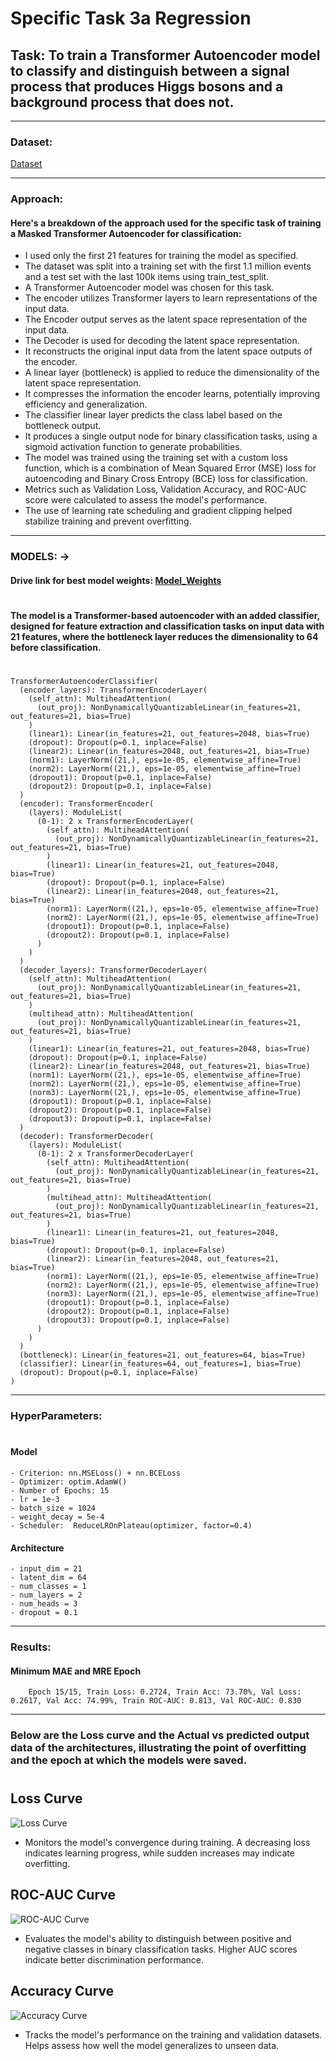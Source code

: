 # Specific Task 3a Regression 

## Task: To  train a Transformer Autoencoder model to classify and distinguish between a signal process that produces Higgs bosons and a background process that does not.
--- 

### Dataset:

  [Dataset](https://archive.ics.uci.edu/dataset/280/higgs)

---
### Approach:


#### Here's a breakdown of the approach used for the specific task of training a Masked Transformer Autoencoder for classification:


- I used only the first 21 features for training the model as specified.
- The dataset was split into a training set with the first 1.1 million events and a test set with the last 100k items using train_test_split.
- A Transformer Autoencoder model was chosen for this task.
- The encoder utilizes Transformer layers to learn representations of the input data.
- The Encoder output serves as the latent space representation of the input data.
- The Decoder is used for decoding the latent space representation.
- It reconstructs the original input data from the latent space outputs of the encoder.
- A linear layer (bottleneck) is applied to reduce the dimensionality of the latent space representation.
- It compresses the information the encoder learns, potentially improving efficiency and generalization.
- The classifier linear layer predicts the class label based on the bottleneck output.
- It produces a single output node for binary classification tasks, using a sigmoid activation function to generate probabilities.
- The model was trained using the training set with a custom loss function, which is a combination of Mean Squared Error (MSE) loss for autoencoding and Binary Cross Entropy (BCE) loss for classification.
- Metrics such as Validation Loss, Validation Accuracy, and ROC-AUC score were calculated to assess the model's performance.
- The use of learning rate scheduling and gradient clipping helped stabilize training and prevent overfitting.    

---

### MODELS: → 

#### Drive link for best model weights: [Model_Weights](https://drive.google.com/file/d/1KSvzW9kxfD0KmNDo6x9dpvWpWiOi3Rat/view?usp=sharing)
#
#### The model is a Transformer-based autoencoder with an added classifier, designed for feature extraction and classification tasks on input data with 21 features, where the bottleneck layer reduces the dimensionality to 64 before classification.
#
    TransformerAutoencoderClassifier(
      (encoder_layers): TransformerEncoderLayer(
        (self_attn): MultiheadAttention(
          (out_proj): NonDynamicallyQuantizableLinear(in_features=21, out_features=21, bias=True)
        )
        (linear1): Linear(in_features=21, out_features=2048, bias=True)
        (dropout): Dropout(p=0.1, inplace=False)
        (linear2): Linear(in_features=2048, out_features=21, bias=True)
        (norm1): LayerNorm((21,), eps=1e-05, elementwise_affine=True)
        (norm2): LayerNorm((21,), eps=1e-05, elementwise_affine=True)
        (dropout1): Dropout(p=0.1, inplace=False)
        (dropout2): Dropout(p=0.1, inplace=False)
      )
      (encoder): TransformerEncoder(
        (layers): ModuleList(
          (0-1): 2 x TransformerEncoderLayer(
            (self_attn): MultiheadAttention(
              (out_proj): NonDynamicallyQuantizableLinear(in_features=21, out_features=21, bias=True)
            )
            (linear1): Linear(in_features=21, out_features=2048, bias=True)
            (dropout): Dropout(p=0.1, inplace=False)
            (linear2): Linear(in_features=2048, out_features=21, bias=True)
            (norm1): LayerNorm((21,), eps=1e-05, elementwise_affine=True)
            (norm2): LayerNorm((21,), eps=1e-05, elementwise_affine=True)
            (dropout1): Dropout(p=0.1, inplace=False)
            (dropout2): Dropout(p=0.1, inplace=False)
          )
        )
      )
      (decoder_layers): TransformerDecoderLayer(
        (self_attn): MultiheadAttention(
          (out_proj): NonDynamicallyQuantizableLinear(in_features=21, out_features=21, bias=True)
        )
        (multihead_attn): MultiheadAttention(
          (out_proj): NonDynamicallyQuantizableLinear(in_features=21, out_features=21, bias=True)
        )
        (linear1): Linear(in_features=21, out_features=2048, bias=True)
        (dropout): Dropout(p=0.1, inplace=False)
        (linear2): Linear(in_features=2048, out_features=21, bias=True)
        (norm1): LayerNorm((21,), eps=1e-05, elementwise_affine=True)
        (norm2): LayerNorm((21,), eps=1e-05, elementwise_affine=True)
        (norm3): LayerNorm((21,), eps=1e-05, elementwise_affine=True)
        (dropout1): Dropout(p=0.1, inplace=False)
        (dropout2): Dropout(p=0.1, inplace=False)
        (dropout3): Dropout(p=0.1, inplace=False)
      )
      (decoder): TransformerDecoder(
        (layers): ModuleList(
          (0-1): 2 x TransformerDecoderLayer(
            (self_attn): MultiheadAttention(
              (out_proj): NonDynamicallyQuantizableLinear(in_features=21, out_features=21, bias=True)
            )
            (multihead_attn): MultiheadAttention(
              (out_proj): NonDynamicallyQuantizableLinear(in_features=21, out_features=21, bias=True)
            )
            (linear1): Linear(in_features=21, out_features=2048, bias=True)
            (dropout): Dropout(p=0.1, inplace=False)
            (linear2): Linear(in_features=2048, out_features=21, bias=True)
            (norm1): LayerNorm((21,), eps=1e-05, elementwise_affine=True)
            (norm2): LayerNorm((21,), eps=1e-05, elementwise_affine=True)
            (norm3): LayerNorm((21,), eps=1e-05, elementwise_affine=True)
            (dropout1): Dropout(p=0.1, inplace=False)
            (dropout2): Dropout(p=0.1, inplace=False)
            (dropout3): Dropout(p=0.1, inplace=False)
          )
        )
      )
      (bottleneck): Linear(in_features=21, out_features=64, bias=True)
      (classifier): Linear(in_features=64, out_features=1, bias=True)
      (dropout): Dropout(p=0.1, inplace=False)
    )
---

### HyperParameters:
#
#### Model

    - Criterion: nn.MSELoss() + nn.BCELoss                                      
    - Optimizer: optim.AdamW() 
    - Number of Epochs: 15
    - lr = 1e-3
    - batch_size = 1024
    - weight_decay = 5e-4
    - Scheduler:  ReduceLROnPlateau(optimizer, factor=0.4)
    
#### Architecture


    - input_dim = 21
    - latent_dim = 64
    - num_classes = 1
    - num_layers = 2
    - num_heads = 3
    - dropout = 0.1
    
---

### Results:

#### Minimum MAE and MRE Epoch

        Epoch 15/15, Train Loss: 0.2724, Train Acc: 73.70%, Val Loss: 0.2617, Val Acc: 74.99%, Train ROC-AUC: 0.813, Val ROC-AUC: 0.830
---

### Below are the Loss curve and the Actual vs predicted output data of the architectures, illustrating the point of overfitting and the epoch at which the models were saved.
#
## Loss Curve
![Loss Curve](https://github.com/AADI-234/ML4SCI-GSoC24/assets/133188867/2da5628d-2dc3-4427-b725-d4f075a124b2)
- Monitors the model's convergence during training. A decreasing loss indicates learning progress, while sudden increases may indicate overfitting.


## ROC-AUC Curve
![ROC-AUC Curve](https://github.com/AADI-234/ML4SCI-GSoC24/assets/133188867/5a7e9469-fb04-4e48-9c35-7652feab3d77)
- Evaluates the model's ability to distinguish between positive and negative classes in binary classification tasks. Higher AUC scores indicate better discrimination performance.


## Accuracy Curve

![Accuracy Curve](https://github.com/AADI-234/ML4SCI-GSoC24/assets/133188867/e54cd0b5-820b-46ff-badd-334f185b3be7)
- Tracks the model's performance on the training and validation datasets. Helps assess how well the model generalizes to unseen data.
